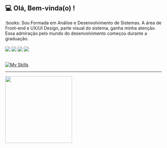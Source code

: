 ## :computer: Olá, Bem-vinda(o) !
<div>
      :books: Sou Formada em Análise e Desenvolvimento de Sistemas.
      A área de Front-end e UX/UI Design, parte visual do sistema, ganha minha atenção.<br/>
      Essa admiração pelo mundo do desenvolvimento começou durante a graduação.     
</div><br/>

<div> 
  <a href="https://instagram.com/keilanygabriell" target="_blank"><img src="https://img.shields.io/badge/-Instagram-%23E4405F?style=for-the-badge&logo=instagram&logoColor=white" target="_blank"></a>
   <a href = "https://discord.com/keilanygabriell"><img src="https://img.shields.io/badge/Discord-7289DA?style=for-the-badge&logo=discord&logoColor=white" target="_blank"></a>
   <a href = "mailto:keilanydes@gmail.com"><img src="https://img.shields.io/badge/-Gmail-%23333?style=for-the-badge&logo=gmail&logoColor=white" target="_blank"></a>
  <a href="https://www.linkedin.com/in/keilany-gabriel-900981250/" target="_blank"><img src="https://img.shields.io/badge/-LinkedIn-%230077B5?style=for-the-badge&logo=linkedin&logoColor=white" target="_blank"></a>
</div><br/>

[![My Skills](https://skillicons.dev/icons?i=html,css,sass,react,tailwind,js,django,py,figma,nextjs,materialui,bootstrap&theme=light)](https://skillicons.dev)

---
<div>
   <a href="https://github.com/keilanyg">
  <img height="215em" src="https://github-readme-stats.vercel.app/api/top-langs/?username=keilanyg&layout=compact&langs_count=7&theme=dracula"/>
</div>
